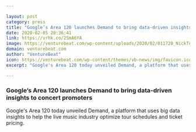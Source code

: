 ```yaml
---

layout: post
category: press
title: "Google’s Area 120 launches Demand to bring data-driven insights to concert promoters"
date: 2020-02-05 20:36:41
link: https://vrhk.co/2SmA6YA
image: https://venturebeat.com/wp-content/uploads/2020/02/011720_NickTurner_ParagVaish_0332_bw_rd2.jpg?w=1200&strip=all
domain: venturebeat.com
author: "VentureBeat"
icon: https://venturebeat.com/wp-content/themes/vb-news/img/favicon.ico
excerpt: "Google's Area 120 today unveiled Demand, a platform that uses big data insights to help the live music industry optimize tour schedules and ticket pricing."

---
```


### Google’s Area 120 launches Demand to bring data-driven insights to concert promoters

Google's Area 120 today unveiled Demand, a platform that uses big data insights to help the live music industry optimize tour schedules and ticket pricing.